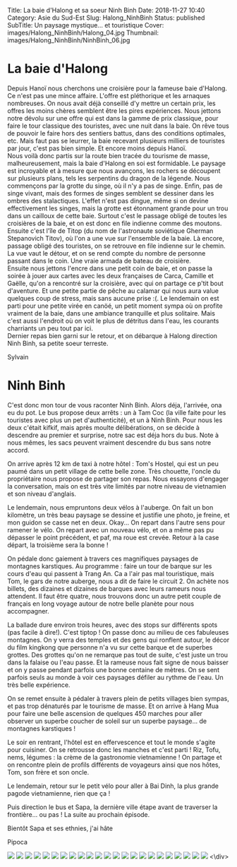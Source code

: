 Title: La baie d'Halong et sa soeur Ninh Binh
Date: 2018-11-27 10:40
Category: Asie du Sud-Est
Slug: Halong_NinhBinh
Status: published
SubTitle: Un paysage mystique... et touristique
Cover: images/Halong_NinhBinh/Halong_04.jpg
Thumbnail: images/Halong_NinhBinh/NinhBinh_06.jpg

# La baie d'Halong
Depuis Hanoï nous cherchons une croisière pour la fameuse baie d'Halong. Ce n'est pas une mince affaire. L'offre est pléthorique et les arnaques nombreuses. On nous avait déjà conseillé d'y mettre un certain prix, les offres les moins chères semblent être les pires expériences. Nous jettons notre dévolu sur une offre qui est dans la gamme de prix classique, pour faire le tour classique des touristes, avec une nuit dans la baie. On rêve tous de pouvoir le faire hors des sentiers battus, dans des conditions optimales, etc. Mais faut pas se leurrer, la baie recevant plusieurs milliers de touristes par jour, c'est pas bien simple. Et encore moins depuis Hanoï.  
Nous voilà donc partis sur la route bien tracée du tourisme de masse, malheureusement, mais la baie d'Halong en soi est formidable. Le paysage est incroyable et à mesure que nous avançons, les rochers se découpent sur plusieurs plans, tels les serpentins du dragon de la légende. Nous commençons par la grotte du singe, où il n'y a pas de singe. Enfin, pas de singe vivant, mais des formes de singes semblent se dessiner dans les ombres des stalactiques. L'effet n'est pas dingue, même si on devine effectivement les singes, mais la grotte est étonnament grande pour un trou dans un cailloux de cette baie. Surtout c'est le passage obligé de toutes les croisières de la baie, et on est donc en file indienne comme des moutons. Ensuite c'est l'île de Titop (du nom de l'astronaute soviétique Gherman Stepanovich Titov), où l'on a une vue sur l'ensemble de la baie. Là encore, passage obligé des touristes, on se retrouve en file indienne sur le chemin. La vue vaut le détour, et on se rend compte du nombre de personne passant dans le coin. Une vraie armada de bateau de croisière.  
Ensuite nous jettons l'encre dans une petit coin de baie, et on passe la soirée à jouer aux cartes avec les deux françaises de Carca, Camille et Gaëlle, qu'on a rencontré sur la croisière, avec qui on partage ce p'tit bout d'aventure. Et une petite partie de pêche au calamar qui nous aura value quelques coup de stress, mais sans aucune prise :(.
Le lendemain on est parti pour une petite virée en canöé, un petit moment sympa où on profite vraiment de la baie, dans une ambiance tranquille et plus solitaire. Mais c'est aussi l'endroit où on voit le plus de détritus dans l'eau, les courants charriants un peu tout par ici.  
Dernier repas bien garni sur le retour, et on débarque à Halong direction Ninh Binh, sa petite soeur terreste.

Sylvain

# Ninh Binh

 C'est donc mon tour de vous raconter Ninh Binh. 
 Alors déja, l'arrivée, ona eu du pot. Le bus propose deux arrêts : un à Tam Coc (la ville faite pour les touristes avec plus un pet d'authenticité), et un à Ninh Binh. Pour nous les deux c'était kifkif, mais après moulte délibérations, on se décide à descendre au premier et surprise, notre sac est déja hors du bus. Note à nous mêmes, les sacs peuvent vraiment descendre du bus sans notre accord.

 On arrive après 12 km de taxi à notre hôtel : Tom's Hostel, qui est un peu paumé dans un petit village de cette belle zone. Très chouette, l'oncle du propriétaire nous propose de partager son repas. Nous essayons d'engager la conversation, mais on est très vite limités par notre niveau de vietnamien et son niveau d'anglais.

 Le lendemain, nous empruntons deux vélos à l'auberge. On fait un bon kilomètre, un très beau paysage se dessine et justifie une photo, je freine, et mon guidon se casse net en deux. Okay... On repart dans l'autre sens pour ramener le vélo. On repart avec un nouveau vélo, et on a même pas pu dépasser le point précédent, et paf, ma roue est crevée. Retour à la case départ, la troisième sera la bonne ! 

 On pédale donc gaiement à travers ces magnifiques paysages de montagnes karstiques. Au programme : faire un tour de barque sur les cours d'eau qui passent à Trang An. Ca a l'air pas mal touristique, mais Tom, le gars de notre auberge, nous a dit de faire le circuit 2. On achète nos billets, des dizaines et dizaines de barques avec leurs rameurs nous attendent. Il faut être quatre, nous trouvons donc un autre petit couple de français en long voyage autour de notre belle planète pour nous accompagner. 

 La ballade dure environ trois heures, avec des stops sur différents spots (pas facile à dire!). C'est tiptop ! On passe donc au milieu de ces fabuleuses montagnes. On y verra des temples et des gens qui ronflent autour, le décor du film kingkong que personne n'a vu sur cette barque et de superbes grottes. Des grottes qu'on ne remarque pas tout de suite, c'est juste un trou dans la falaise ou l'eau passe. Et la rameuse nous fait signe de nous baisser et on y passe pendant parfois une bonne centaine de mètres. On se sent parfois seuls au monde à voir ces paysages défiler au rythme de l'eau. Un très belle expérience. 

 On se remet ensuite à pédaler à travers plein de petits villages bien sympas, et pas trop dénaturés par le tourisme de masse. Et on arrive à Hang Mua pour faire une belle ascension de quelques 450 marches pour aller observer un superbe coucher de soleil sur un superbe paysage... de montagnes karstiques !

 Le soir en rentrant, l'hôtel est en effervescence et tout le monde s'agite pour cuisiner. On se retrousse donc les manches et c'est parti ! Riz, Tofu, nems, légumes : la crème de la gastronomie vietnamienne ! On partage et on rencontre plein de profils différents de voyageurs ainsi que nos hôtes, Tom, son frère et son oncle.

 Le lendemain, retour sur le petit vélo pour aller à Bai Dinh, la plus grande pagode vietnamienne, rien que ça !

 Puis direction le bus et Sapa, la dernière ville étape avant de traverser la frontière... ou pas ! La suite au prochain épisode.

Bientôt Sapa et ses ethnies, j'ai hâte

Pipoca

<div class="galleria" style="margin:auto">
    <img src="images/Halong_NinhBinh/NinhBinh_15.jpg">
    <img src="images/Halong_NinhBinh/NinhBinh_14.jpg">
    <img src="images/Halong_NinhBinh/NinhBinh_13.jpg">
    <img src="images/Halong_NinhBinh/NinhBinh_12.jpg">
    <img src="images/Halong_NinhBinh/NinhBinh_11.jpg">
    <img src="images/Halong_NinhBinh/NinhBinh_10.jpg">
    <img src="images/Halong_NinhBinh/NinhBinh_09.jpg">
    <img src="images/Halong_NinhBinh/NinhBinh_08.jpg">
    <img src="images/Halong_NinhBinh/NinhBinh_07.jpg">
    <img src="images/Halong_NinhBinh/NinhBinh_06.jpg">
    <img src="images/Halong_NinhBinh/NinhBinh_05.jpg">
    <img src="images/Halong_NinhBinh/NinhBinh_04.jpg">
    <img src="images/Halong_NinhBinh/NinhBinh_03.jpg">
    <img src="images/Halong_NinhBinh/NinhBinh_02.jpg">
    <img src="images/Halong_NinhBinh/NinhBinh_01.jpg">
    <img src="images/Halong_NinhBinh/NinhBinh_00.jpg">
    <img src="images/Halong_NinhBinh/Halong_06.jpg">
    <img src="images/Halong_NinhBinh/Halong_05.jpg">
    <img src="images/Halong_NinhBinh/Halong_04.jpg">
    <img src="images/Halong_NinhBinh/Halong_03.jpg">
    <img src="images/Halong_NinhBinh/Halong_02.jpg">
    <img src="images/Halong_NinhBinh/Halong_01.jpg">
    <img src="images/Halong_NinhBinh/Halong_00.jpg">
<\div>
<script>
	(function() { 
            Galleria.loadTheme('https://cdnjs.cloudflare.com/ajax/libs/galleria/1.5.7/themes/classic/galleria.classic.min.js');
            Galleria.run('.galleria');
        }());
</script>
